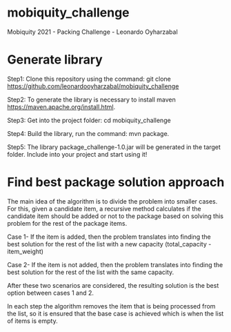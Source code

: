 # mobiquity_challenge
Mobiquity 2021 - Packing Challenge - Leonardo Oyharzabal


# Generate library

Step1:
Clone this repository using the command: git clone https://github.com/leonardooyharzabal/mobiquity_challenge

Step2:
To generate the library is necessary to install maven https://maven.apache.org/install.html.

Step3:
Get into the project folder: cd mobiquity_challenge

Step4:
Build the library, run the command: mvn package. 

Step5:
The library package_challenge-1.0.jar will be generated in the target folder. Include into your project and start using it!


# Find best package solution approach

The main idea of the algorithm is to divide the problem into smaller cases. For this, given a candidate item, a recursive method calculates if the candidate item should be added or not to the package based on solving this problem for the rest of the package items. 

Case 1- If the item is added, then the problem translates into finding the best solution for the rest of the list with a new capacity (total_capacity - item_weight)

Case 2- If the item is not added, then the problem translates into finding the best solution for the rest of the list with the same capacity.

After these two scenarios are considered, the resulting solution is the best option between cases 1 and 2.

In each step the algorithm removes the item that is being processed from the list, so it is ensured that the base case is achieved which is when the list of items is empty.
